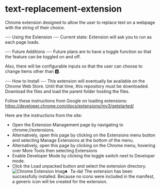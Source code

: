 # text-replacement-extension

Chrome extension designed to allow the user to replace text on a webpage with the string of their choice.

--- Using the Extension ---
Current state: Extension will ask you to run as each page loads.

--- Future Additions ---
Future plans are to have a toggle function so that the feature can be toggled on and off.

Also, there will be configurable inputs so that the user can choose to change items other than 🅱.

--- How to Install ---
This extension will eventually be available on the Chrome Web Store. Until that time, this repository must be downloaded. Download the files and load the parent folder hosting the files.

Follow these instructions from Google on loading extensions: https://developer.chrome.com/docs/extensions/mv3/getstarted/

Here are the instructions from the site:

- Open the Extension Management page by navigating to chrome://extensions.
- Alternatively, open this page by clicking on the Extensions menu button and selecting Manage Extensions at the bottom of the menu.
- Alternatively, open this page by clicking on the Chrome menu, hovering over More Tools then selecting Extensions
- Enable Developer Mode by clicking the toggle switch next to Developer mode.
- Click the Load unpacked button and select the extension directory.
  <img src="https://developer-chrome-com.imgix.net/image/BrQidfK9jaQyIHwdw91aVpkPiib2/iYdLKFsJ1KSVGLhbLRvS.png?w=650" alt="Chrome Extension Image" style="float: left; margin-right: 10px;" />
- Ta-da! The extension has been successfully installed. Because no icons were included in the manifest, a generic icon will be created for the extension.
